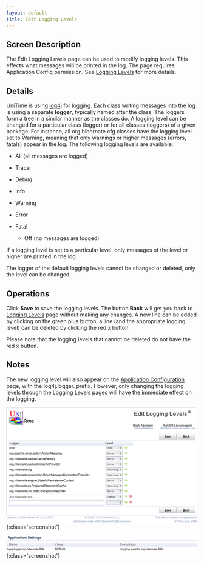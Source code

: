 ```yaml
---
layout: default
title: Edit Logging Levels
---
```



## Screen Description


 The Edit Logging Levels page can be used to modify logging levels. This effects what messages will be printed in the log. The page requires Application Config permission. See [Logging Levels](logging-levels) for more details.

## Details


 UniTime is using [log4j](http://logging.apache.org/log4j/1.2/) for logging. Each class writing messages into the log is using a separate **logger**, typically named after the class. The loggers form a tree in a similar manner as the classes do. A logging level can be changed for a particular class (logger) or for all classes (loggers) of a given package. For instance, all org.hibernate.cfg classes have the logging level set to Warning, meaning that only warnings or higher messages (errors, fatals) appear in the log. The following logging levels are available:

* All (all messages are logged)

* Trace

* Debug

* Info

* Warning

* Error

* Fatal
	* Off (no messages are logged)


 If a logging level is set to a particular level, only messages of the level or higher are printed in the log.


 The logger of the default logging levels cannot be changed or deleted, only the level can be changed.

## Operations


 Click **Save** to save the logging levels. The button **Back** will get you back to [Logging Levels](logging-levels) page without making any changes. A new line can be added by clicking on the green plus button, a line (and the appropriate logging level) can be deleted by clicking the red x button.


 Please note that the logging levels that cannot be deleted do not have the red x button.

## Notes


 The new logging level will also appear on the [Application Configuration](application-configuration) page, with the log4j.logger. prefix. However, only changing the logging levels through the [Logging Levels](logging-levels) pages will have the immediate effect on the logging.


![Edit Logging Levels](images/edit-logging-levels-1.png){:class='screenshot'}


![Edit Logging Levels](images/edit-logging-levels-2.png){:class='screenshot'}
